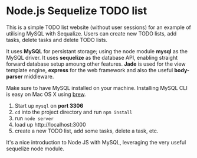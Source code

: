 # Node.js Sequelize TODO list

This is a simple TODO list website (without user sessions) for an example of utilising MySQL with Sequalize. Users can create new TODO lists, add tasks, delete tasks and delete TODO lists.

It uses **MySQL** for persistant storage; using the node module **mysql** as the MySQL driver. It uses **sequelize** as the database API, enabling straight forward database setup amoung other features. **Jade** is used for the view template engine, **express** for the web framework and also the useful **body-parser** middleware.

Make sure to have MySQL installed on your machine. Installing MySQL CLI is easy on Mac OS X using [brew](http://brew.sh/).

1. Start up `mysql` on **port 3306**
2. `cd` into the project directory and run `npm install`
3. run `node server`
4. load up http://localhost:3000
5. create a new TODO list, add some tasks, delete a task, etc.

It's a nice introduction to Node JS with MySQL, leveraging the very useful sequelize node module.
